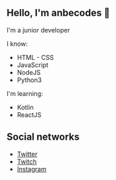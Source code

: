## Hello, I'm anbecodes 👋️
I'm a junior developer

I know:
- HTML - CSS
- JavaScript
- NodeJS
- Python3

I'm learning: 
- Kotlin
- ReactJS

## Social networks
- [Twitter](https://twitter.com/anbecodes)
- [Twitch](https://twitch.tv/anbecodes)
- [Instagram](https://instagram.com/anbecodes)
